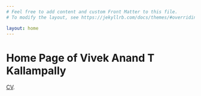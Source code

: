 ```yaml
---
# Feel free to add content and custom Front Matter to this file.
# To modify the layout, see https://jekyllrb.com/docs/themes/#overriding-theme-defaults

layout: home
---
```


# Home Page of Vivek Anand T Kallampally

[CV](./VivekAnandTKallampally_Resume.pdf).


